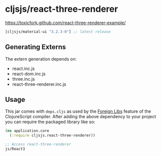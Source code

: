 # cljsjs/react-three-renderer

https://toxicfork.github.com/react-three-renderer-example/

[](dependency)
```clojure
[cljsjs/material-ui "3.2.3-0"] ;; latest release
```
[](/dependency)

## Generating Externs

The extern generation depends on:

* react.inc.js
* react-dom.inc.js
* three.inc.js
* react-three-renderer.inc.js

## Usage

This jar comes with `deps.cljs` as used by the [Foreign Libs][flibs] feature
of the ClojureScript compiler. After adding the above dependency to your project
you can require the packaged library like so:

```clojure
(ns application.core
  (:require cljsjs.react-three-renderer))

;; Access react-three-renderer
js/React3
```

[flibs]: https://github.com/clojure/clojurescript/wiki/Packaging-Foreign-Dependencies
